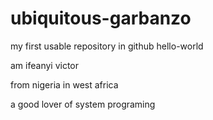 # ubiquitous-garbanzo
my first usable repository in github
hello-world

am ifeanyi victor

from nigeria in west africa

a good lover of system programing
